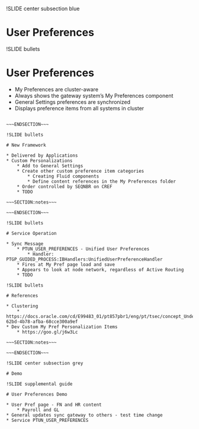 !SLIDE center subsection blue

# User Preferences

!SLIDE bullets

# User Preferences

* My Preferences are cluster-aware
* Always shows the gateway system’s My Preferences component
* General Settings preferences are synchronized 
* Displays preference items from all systems in cluster

~~~SECTION:notes~~~

~~~ENDSECTION~~~

!SLIDE bullets

# New Framework

* Delivered by Applications
* Custom Personalizations
    * Add to General Settings  
    * Create other custom preference item categories
        * Creating Fluid components 
        * Define content references in the My Preferences folder
    * Order controlled by SEQNBR on CREF
    * TODO

~~~SECTION:notes~~~

~~~ENDSECTION~~~

!SLIDE bullets

# Service Operation

* Sync Message
    * PTUN_USER_PREFERENCES - Unified User Preferences
        * Handler: PTGP_GUIDED_PROCESS:IBHandlers:UnifiedUserPreferenceHandler
	* Fires at My Pref page load and save
	* Appears to look at node network, regardless of Active Routing
    * TODO

!SLIDE bullets

# References

* Clustering
    * https://docs.oracle.com/cd/E99483_01/pt857pbr1/eng/pt/tsec/concept_UnderstandingTheMyPreferencesUserInterface.html#ufc5aa618-62bd-4b78-afba-68cce300a9ef
* Dev Custom My Pref Personalization Items
    * https://goo.gl/j6w3Lc

~~~SECTION:notes~~~

~~~ENDSECTION~~~

!SLIDE center subsection grey

# Demo

!SLIDE supplemental guide

# User Preferences Demo

* User Pref page - FN and HR content
    * Payroll and GL
* General updates sync gateway to others - test time change
* Service PTUN_USER_PREFERENCES
